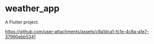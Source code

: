# weather_app

A  Flutter project.

https://github.com/user-attachments/assets/c8a1dca1-fc1e-4c8a-a1e7-37990ebb5341
